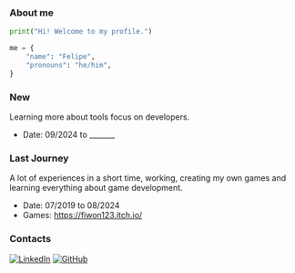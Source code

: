 ### About me

```python
print("Hi! Welcome to my profile.")

me = {
    "name": "Felipe",
    "pronouns": "he/him",
}
```

### New
Learning more about tools focus on developers. 

* Date: 09/2024 to _______


### Last Journey
A lot of experiences in a short time, working, creating my own games and learning everything about game development.

* Date:  07/2019 to 08/2024 
* Games: https://fiwon123.itch.io/


### Contacts
[![LinkedIn](https://img.shields.io/badge/linkedin-%230077B5.svg?style=for-the-badge&logo=linkedin&logoSize=auto&logoColor=white)](https://www.linkedin.com/in/felipeinoue/) [![GitHub](https://img.shields.io/badge/github-%23121011.svg?style=for-the-badge&logo=github&logoColor=white)](https://github.com/fiwon123)
